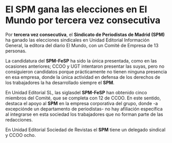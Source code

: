 # El SPM gana las elecciones en El Mundo por tercera vez consecutiva

Por **tercera vez consecutiva**, el **Sindicato de Periodistas de Madrid (SPM)** ha ganado las elecciones sindicales en Unidad Editorial Información General, la editora del diario El Mundo, con un Comité de Empresa de 13 personas.

La candidatura del **SPM-FeSP** ha sido la única presentada, como en las ocasiones anteriores; CCOO y UGT intentaron presentar las suyas, pero no consiguieron candidatos porque prácticamente no tienen ninguna presencia en esa empresa, donde la única actividad en defensa de los derechos de los trabajadores la ha desarrollado siempre el **SPM**.

En Unidad Editorial SL, las siglasdel **SPM-FeSP** han obtenido cinco miembros del Comité, que se completa con 12 de CCOO. En este sentido, destaca el apoyo al **SPM** en la empresa corporativa del grupo, donde -a excepciónde un departamento de periodistas- no hay afiliación específica al integrarse en esta sociedad los trabajadores que no forman parte de las redacciones.

En Unidad Editorial Sociedad de Revistas el **SPM** tiene un delegado sindical y CCOO ocho.
